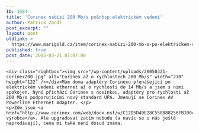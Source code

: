 ```yaml
---
ID: 1584
title: 'Corinex nabízí 200 Mb/s po&nbsp;elektrickém vedení'
author: Patrick Zandl
post_excerpt: ""
layout: post
oldlink: >
  https://www.marigold.cz/item/corinex-nabizi-200-mb-s-po-elektrickem-vedeni
published: true
post_date: 2005-03-21 07:07:00
---
```

	<div class="rightbox"><img src="/wp-content/uploads/20050321-corinex200.jpg" alt="Corinex až o rychlostech 200 Mb/s" width="270" height="122" /></div>Mám doma adaptéry Corinexu přenášející po elektrickém vedení ethernet až o rychlosti do 14 Mb/s a jsem s nimi spokojen. Nyní přichází Corinex s novinkou, adaptéry pro rychlosti až 200 Mb/s podporujícími nový standard UPA. Jmenují se Corinex AV Powerline Ethernet Adapter. </p>
	<p>Zde jsou <a href="http://www.corinex.com/web/docx.nsf/w/C12D5D49E28C558888256FB100452A98">stránky výrobce</a>. Ale upgradovat zatím nebudu (a navíc se u nás ještě neprodávají), cena mi také není dosud známa.
</p>